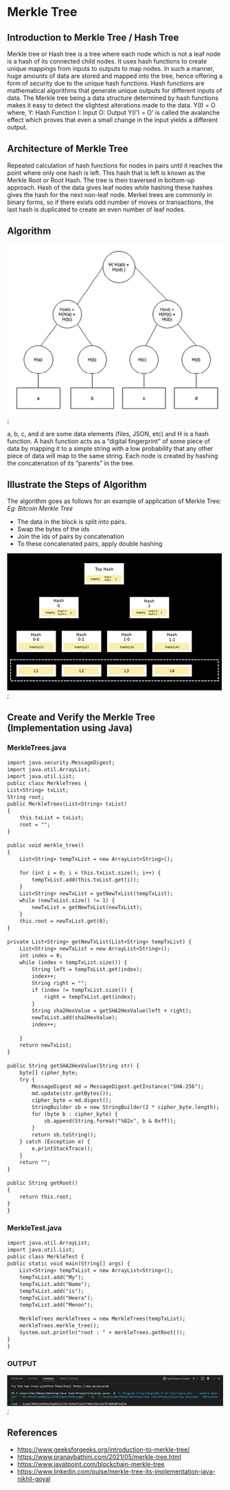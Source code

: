 # Merkle Tree

## Introduction to Merkle Tree / Hash Tree

Merkle tree or Hash tree is a tree where each node which is not a leaf node is a hash of its connected child nodes. It uses hash functions to create unique mappings from inputs to outputs to map nodes. In such a manner, huge amounts of data are stored and mapped into the tree, hence offering a form of security due to the unique hash functions.
Hash functions are mathematical algorithms that generate unique outputs for different inputs of data. The Merkle tree being a data structure determined by hash functions makes it easy to detect the slightest alterations made to the data.
Y(I) = O   where, Y: Hash Function        I: Input     O: Output 
Y(I') = O'  is called the avalanche effect which proves that even a small change in the input yields a different output.

## Architecture of Merkle Tree

Repeated calculation of hash functions for nodes in pairs until it reaches the point where only one hash is left. This hash that is left is known as the Merkle Root or Root Hash. The tree is then traversed in bottom-up approach.
Hash of the data gives leaf nodes while hashing these hashes gives the hash for the next non-leaf node. Merkel trees are commonly in binary forms, so if there exists odd number of moves or transactions, the last hash is duplicated to create an even number of leaf nodes.


## Algorithm

![The Algorithm](./pic4.jpg);

a, b, c, and d are some data elements (files, JSON, etc) and H is a hash function. A hash function acts as a “digital fingerprint” of some piece of data by mapping it to a simple string with a low probability that any other piece of data will map to the same string. Each node is created by hashing the concatenation of its “parents” in the tree.


## Illustrate the Steps of Algorithm 

The algorithm goes as follows for an example of application of Merkle Tree: 
*Eg: Bitcoin Merkle Tree*
-	The data in the block is split into pairs.
-	Swap the bytes of the ids 
-	Join the ids of pairs by concatenation
-	To these concatenated pairs, apply double hashing 

![The Steps](./pic2.jpg);


## Create and Verify the Merkle Tree (Implementation using Java)

### MerkleTrees.java

    import java.security.MessageDigest;
    import java.util.ArrayList;
    import java.util.List;
    public class MerkleTrees {
	List<String> txList;
	String root;
	public MerkleTrees(List<String> txList) 
    {
		this.txList = txList;
		root = "";
	}

	public void merkle_tree() 
    {
		List<String> tempTxList = new ArrayList<String>();

		for (int i = 0; i < this.txList.size(); i++) {
			tempTxList.add(this.txList.get(i));
		}
		List<String> newTxList = getNewTxList(tempTxList);
		while (newTxList.size() != 1) {
			newTxList = getNewTxList(newTxList);
		}
		this.root = newTxList.get(0);
	}

	private List<String> getNewTxList(List<String> tempTxList) {
		List<String> newTxList = new ArrayList<String>();
		int index = 0;
		while (index < tempTxList.size()) {
			String left = tempTxList.get(index);
			index++;
			String right = "";
			if (index != tempTxList.size()) {
				right = tempTxList.get(index);
			}
			String sha2HexValue = getSHA2HexValue(left + right);
			newTxList.add(sha2HexValue);
			index++;

		}
		return newTxList;
	}

	public String getSHA2HexValue(String str) {
		byte[] cipher_byte;
		try {
			MessageDigest md = MessageDigest.getInstance("SHA-256");
			md.update(str.getBytes());
			cipher_byte = md.digest();
			StringBuilder sb = new StringBuilder(2 * cipher_byte.length);
			for (byte b : cipher_byte) {
				sb.append(String.format("%02x", b & 0xff));
			}
			return sb.toString();
		} catch (Exception e) {
			e.printStackTrace();
		}
		return "";
	}
    
	public String getRoot() 
    {
		return this.root;
	}
    }

### MerkleTest.java

    import java.util.ArrayList;
    import java.util.List;
    public class MerkleTest {
    public static void main(String[] args) {
		List<String> tempTxList = new ArrayList<String>();
		tempTxList.add("My");
		tempTxList.add("Name");
		tempTxList.add("is");
		tempTxList.add("Heera");
		tempTxList.add("Menon");

		MerkleTrees merkleTrees = new MerkleTrees(tempTxList);
		merkleTrees.merkle_tree();
		System.out.println("root : " + merkleTrees.getRoot());
	}
    }


### OUTPUT

![The Output](./pic5.jpg);


## References
-	https://www.geeksforgeeks.org/introduction-to-merkle-tree/
-	https://www.pranaybathini.com/2021/05/merkle-tree.html
-	https://www.javatpoint.com/blockchain-merkle-tree
-	https://www.linkedin.com/pulse/merkle-tree-its-implementation-java-nikhil-goyal






